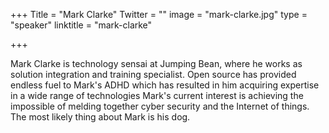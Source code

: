 +++
Title = "Mark Clarke"
Twitter = ""
image = "mark-clarke.jpg"
type = "speaker"
linktitle = "mark-clarke"

+++

Mark Clarke is technology sensai at Jumping Bean, where he works as solution integration and training specialist. Open source has provided endless fuel to Mark's ADHD which has resulted in him acquiring expertise in a wide range of technologies Mark's current interest is achieving the impossible of melding together cyber security and the Internet of things. The most likely thing about Mark is his dog.
